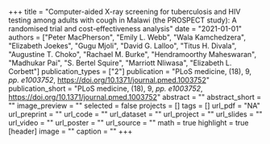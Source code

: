 +++
title = "Computer-aided X-ray screening for tuberculosis and HIV testing among adults with cough in Malawi (the PROSPECT study): A randomised trial and cost-effectiveness analysis"
date = "2021-01-01"
authors = ["Peter MacPherson", "Emily L. Webb", "Wala Kamchedzera", "Elizabeth Joekes", "Gugu Mjoli", "David G. Lalloo", "Titus H. Divala", "Augustine T. Choko", "Rachael M. Burke", "Hendramoorthy Maheswaran", "Madhukar Pai", "S. Bertel Squire", "Marriott Nliwasa", "Elizabeth L. Corbett"]
publication_types = ["2"]
publication = "PLoS medicine, (18), 9, _pp. e1003752_, https://doi.org/10.1371/journal.pmed.1003752"
publication_short = "PLoS medicine, (18), 9, _pp. e1003752_, https://doi.org/10.1371/journal.pmed.1003752"
abstract = ""
abstract_short = ""
image_preview = ""
selected = false
projects = []
tags = []
url_pdf = "NA"
url_preprint = ""
url_code = ""
url_dataset = ""
url_project = ""
url_slides = ""
url_video = ""
url_poster = ""
url_source = ""
math = true
highlight = true
[header]
image = ""
caption = ""
+++
